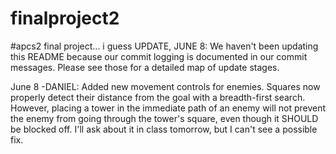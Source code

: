 # finalproject2
#apcs2 final project... i guess
UPDATE, JUNE 8: We haven't been updating this README because our commit logging is documented in our commit messages. Please see those for a detailed map of update stages. 

June 8
-DANIEL: Added new movement controls for enemies. Squares now properly detect their distance from the goal with a breadth-first search. However, placing a tower in the immediate path of an enemy will not prevent the enemy from going through the tower's square, even though it SHOULD be blocked off. I'll ask about it in class tomorrow, but I can't see a possible fix.
